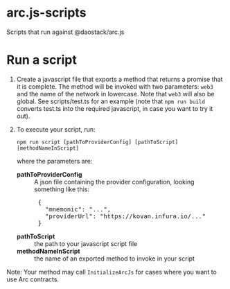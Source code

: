 # arc.js-scripts
Scripts that run against @daostack/arc.js

# Run a script

<style>dt { font-weight: bold}</style>

1. Create a javascript file that exports a method that returns a promise that it is complete.
 The method will be invoked with two parameters: `web3` and the name of the network in lowercase. Note that `web3` will also be global. See scripts/test.ts for an example (note that `npm run build` converts test.ts into the required javascript, in case you want to try it out).
2. To execute your script, run:

    `npm run script [pathToProviderConfig] [pathToScript] [methodNameInScript]`

    where the parameters are:

    <dl>
    <dt>pathToProviderConfig</dt>
    <dd>A json file containing the provider configuration, looking something like this:
      <pre>
    {
      "mnemonic": "...",
      "providerUrl": "https://kovan.infura.io/..."
    }</pre>
      </dd>
    <dt>pathToScript</dt><dd>the path to your javascript script file</dd>
    <dt>methodNameInScript</dt><dd>the name of an exported method to invoke in your script</dd>
    </dl>

Note: Your method may call `InitializeArcJs` for cases where you want to use Arc contracts.

